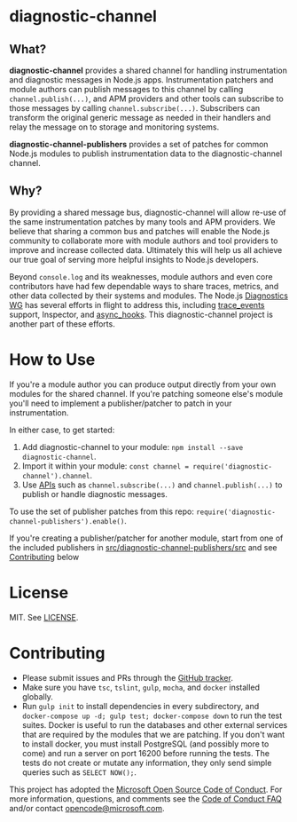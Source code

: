 # diagnostic-channel

## What?

**diagnostic-channel** provides a shared channel for handling instrumentation
and diagnostic messages in Node.js apps. Instrumentation patchers and module
authors can publish messages to this channel by calling `channel.publish(...)`,
and APM providers and other tools can subscribe to those messages by calling
`channel.subscribe(...)`. Subscribers can transform the original generic message
as needed in their handlers and relay the message on to storage and monitoring
systems.

**diagnostic-channel-publishers** provides a set of patches for common Node.js
modules to publish instrumentation data to the diagnostic-channel channel.  

## Why?

By providing a shared message bus, diagnostic-channel will allow re-use of the
same instrumentation patches by many tools and APM providers. We believe that
sharing a common bus and patches will enable the Node.js community to
collaborate more with module authors and tool providers to improve and increase
collected data. Ultimately this will help us all achieve our true goal of
serving more helpful insights to Node.js developers.

Beyond `console.log` and its weaknesses, module authors and even core
contributors have had few dependable ways to share traces, metrics, and other
data collected by their systems and modules. The Node.js [Diagnostics WG][] has
several efforts in flight to address this, including [trace_events][] support,
Inspector, and [async_hooks][]. This diagnostic-channel project is another
part of these efforts.

[Diagnostics WG]: https://github.com/nodejs/diagnostics
[trace_events]: https://github.com/nodejs/node/pull/11207#issuecomment-295331471
[async_hooks]: https://github.com/nodejs/node/pull/11883


# How to Use

If you're a module author you can produce output directly from your own
modules for the shared channel. If you're patching someone else's module you'll
need to implement a publisher/patcher to patch in your instrumentation.

In either case, to get started:

1. Add diagnostic-channel to your module: `npm install --save
   diagnostic-channel`.
2. Import it within your module: `const channel =
   require('diagnostic-channel').channel`.
3. Use [APIs][] such as `channel.subscribe(...)` and `channel.publish(...)`
   to publish or handle diagnostic messages.

[APIs]: ./src/diagnostic-channel/README.md

To use the set of publisher patches from this repo:
`require('diagnostic-channel-publishers').enable()`.

If you're creating a publisher/patcher for another module, start from one of the
included publishers in [src/diagnostic-channel-publishers/src](https://github.com/Microsoft/node-diagnostic-channel/tree/master/src/diagnostic-channel-publishers/src)
and see [Contributing](#Contributing) below

# License

MIT. See [LICENSE](./LICENSE).

# Contributing

* Please submit issues and PRs through the [GitHub tracker][].
* Make sure you have `tsc`, `tslint`, `gulp`, `mocha`, and `docker` installed globally.
* Run `gulp init` to install dependencies in every subdirectory, and 
`docker-compose up -d; gulp test; docker-compose down` to run the test suites. Docker
is useful to run the databases and other external services that are required by the
modules that we are patching. If you don't want to install docker, you must install
PostgreSQL (and possibly more to come) and run a server on port 16200 before running
the tests. The tests do not create or mutate any information, they only send simple
queries such as `SELECT NOW();`.

[GitHub tracker]: https://github.com/microsoft/node-diagnostic-channel/issues

This project has adopted the [Microsoft Open Source Code of Conduct][]. For more
information, questions, and comments see the [Code of Conduct FAQ][] and/or contact
[opencode@microsoft.com][].

[Microsoft Open Source Code of Conduct]: https://opensource.microsoft.com/codeofconduct/
[Code of Conduct FAQ]: https://opensource.microsoft.com/codeofconduct/faq/
[opencode@microsoft.com]: mailto:opencode@microsoft.com

